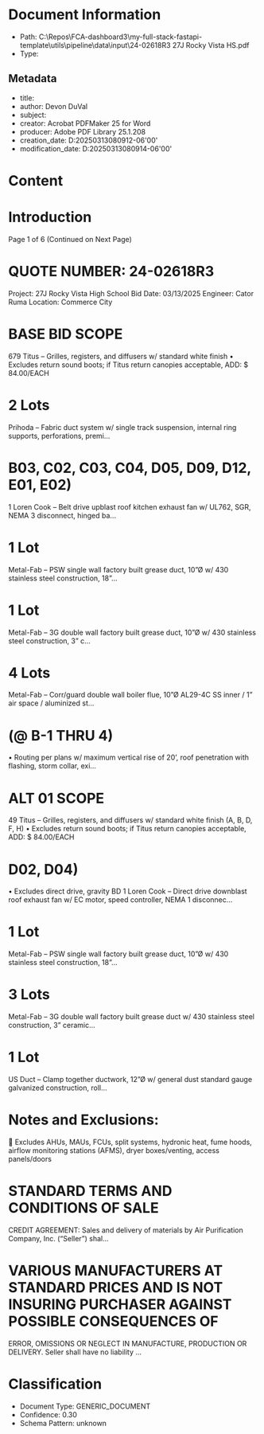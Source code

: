# Document Information

- Path: C:\Repos\FCA-dashboard3\my-full-stack-fastapi-template\utils\pipeline\data\input\24-02618R3 27J Rocky Vista HS.pdf
- Type: 

## Metadata

- title: 
- author: Devon DuVal
- subject: 
- creator: Acrobat PDFMaker 25 for Word
- producer: Adobe PDF Library 25.1.208
- creation_date: D:20250313080912-06'00'
- modification_date: D:20250313080914-06'00'

# Content

# Introduction

Page 1 of 6
(Continued on Next Page)

# QUOTE NUMBER: 24-02618R3

Project: 27J Rocky Vista High School
Bid Date: 03/13/2025
Engineer: Cator Ruma
Location: Commerce City

# BASE BID SCOPE

679
Titus – Grilles, registers, and diffusers w/ standard white finish
•
Excludes return sound boots; if Titus return canopies acceptable, ADD: $  84.00/EACH

# 2 Lots

Prihoda – Fabric duct system w/ single track suspension, internal ring supports, perforations, premi...

# B03, C02, C03, C04, D05, D09, D12, E01, E02)

1
Loren Cook – Belt drive upblast roof kitchen exhaust fan w/ UL762, SGR, NEMA 3 disconnect, hinged ba...

# 1 Lot

Metal-Fab – PSW single wall factory built grease duct, 10”Ø w/ 430 stainless steel construction, 18”...

# 1 Lot

Metal-Fab – 3G double wall factory built grease duct, 10”Ø w/ 430 stainless steel construction, 3” c...

# 4 Lots

Metal-Fab – Corr/guard double wall boiler flue, 10”Ø AL29-4C SS inner / 1” air space / aluminized st...

# (@ B-1 THRU 4)

•
Routing per plans w/ maximum vertical rise of 20’, roof penetration with flashing, storm collar, exi...

# ALT 01 SCOPE

49
Titus – Grilles, registers, and diffusers w/ standard white finish (A, B, D, F, H)
•
Excludes return sound boots; if Titus return canopies acceptable, ADD: $  84.00/EACH

# D02, D04)

•
Excludes direct drive, gravity BD
1
Loren Cook – Direct drive downblast roof exhaust fan w/ EC motor, speed controller, NEMA 1 disconnec...

# 1 Lot

Metal-Fab – PSW single wall factory built grease duct, 10”Ø w/ 430 stainless steel construction, 18”...

# 3 Lots

Metal-Fab – 3G double wall factory built grease duct w/ 430 stainless steel construction, 3” ceramic...

# 1 Lot

US Duct – Clamp together ductwork, 12”Ø w/ general dust standard gauge galvanized construction, roll...

# Notes and Exclusions:

 Excludes AHUs, MAUs, FCUs, split systems, hydronic heat, fume hoods, airflow monitoring stations
(AFMS), dryer boxes/venting, access panels/doors

# STANDARD TERMS AND CONDITIONS OF SALE

CREDIT AGREEMENT:  Sales and delivery of materials by Air Purification Company, Inc. (“Seller”) shal...

# VARIOUS MANUFACTURERS AT STANDARD PRICES AND IS NOT INSURING PURCHASER AGAINST POSSIBLE CONSEQUENCES OF

ERROR, OMISSIONS OR NEGLECT IN MANUFACTURE, PRODUCTION OR DELIVERY.  Seller shall have no liability ...


# Classification

- Document Type: GENERIC_DOCUMENT
- Confidence: 0.30
- Schema Pattern: unknown

